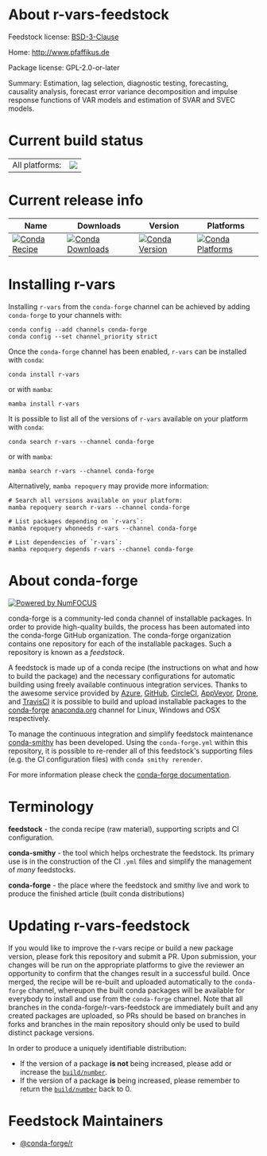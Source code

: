 About r-vars-feedstock
======================

Feedstock license: [BSD-3-Clause](https://github.com/conda-forge/r-vars-feedstock/blob/main/LICENSE.txt)

Home: http://www.pfaffikus.de

Package license: GPL-2.0-or-later

Summary: Estimation, lag selection, diagnostic testing, forecasting, causality analysis, forecast error variance decomposition and impulse response functions of VAR models and estimation of SVAR and SVEC models.

Current build status
====================


<table><tr><td>All platforms:</td>
    <td>
      <a href="https://dev.azure.com/conda-forge/feedstock-builds/_build/latest?definitionId=1774&branchName=main">
        <img src="https://dev.azure.com/conda-forge/feedstock-builds/_apis/build/status/r-vars-feedstock?branchName=main">
      </a>
    </td>
  </tr>
</table>

Current release info
====================

| Name | Downloads | Version | Platforms |
| --- | --- | --- | --- |
| [![Conda Recipe](https://img.shields.io/badge/recipe-r--vars-green.svg)](https://anaconda.org/conda-forge/r-vars) | [![Conda Downloads](https://img.shields.io/conda/dn/conda-forge/r-vars.svg)](https://anaconda.org/conda-forge/r-vars) | [![Conda Version](https://img.shields.io/conda/vn/conda-forge/r-vars.svg)](https://anaconda.org/conda-forge/r-vars) | [![Conda Platforms](https://img.shields.io/conda/pn/conda-forge/r-vars.svg)](https://anaconda.org/conda-forge/r-vars) |

Installing r-vars
=================

Installing `r-vars` from the `conda-forge` channel can be achieved by adding `conda-forge` to your channels with:

```
conda config --add channels conda-forge
conda config --set channel_priority strict
```

Once the `conda-forge` channel has been enabled, `r-vars` can be installed with `conda`:

```
conda install r-vars
```

or with `mamba`:

```
mamba install r-vars
```

It is possible to list all of the versions of `r-vars` available on your platform with `conda`:

```
conda search r-vars --channel conda-forge
```

or with `mamba`:

```
mamba search r-vars --channel conda-forge
```

Alternatively, `mamba repoquery` may provide more information:

```
# Search all versions available on your platform:
mamba repoquery search r-vars --channel conda-forge

# List packages depending on `r-vars`:
mamba repoquery whoneeds r-vars --channel conda-forge

# List dependencies of `r-vars`:
mamba repoquery depends r-vars --channel conda-forge
```


About conda-forge
=================

[![Powered by
NumFOCUS](https://img.shields.io/badge/powered%20by-NumFOCUS-orange.svg?style=flat&colorA=E1523D&colorB=007D8A)](https://numfocus.org)

conda-forge is a community-led conda channel of installable packages.
In order to provide high-quality builds, the process has been automated into the
conda-forge GitHub organization. The conda-forge organization contains one repository
for each of the installable packages. Such a repository is known as a *feedstock*.

A feedstock is made up of a conda recipe (the instructions on what and how to build
the package) and the necessary configurations for automatic building using freely
available continuous integration services. Thanks to the awesome service provided by
[Azure](https://azure.microsoft.com/en-us/services/devops/), [GitHub](https://github.com/),
[CircleCI](https://circleci.com/), [AppVeyor](https://www.appveyor.com/),
[Drone](https://cloud.drone.io/welcome), and [TravisCI](https://travis-ci.com/)
it is possible to build and upload installable packages to the
[conda-forge](https://anaconda.org/conda-forge) [anaconda.org](https://anaconda.org/)
channel for Linux, Windows and OSX respectively.

To manage the continuous integration and simplify feedstock maintenance
[conda-smithy](https://github.com/conda-forge/conda-smithy) has been developed.
Using the ``conda-forge.yml`` within this repository, it is possible to re-render all of
this feedstock's supporting files (e.g. the CI configuration files) with ``conda smithy rerender``.

For more information please check the [conda-forge documentation](https://conda-forge.org/docs/).

Terminology
===========

**feedstock** - the conda recipe (raw material), supporting scripts and CI configuration.

**conda-smithy** - the tool which helps orchestrate the feedstock.
                   Its primary use is in the construction of the CI ``.yml`` files
                   and simplify the management of *many* feedstocks.

**conda-forge** - the place where the feedstock and smithy live and work to
                  produce the finished article (built conda distributions)


Updating r-vars-feedstock
=========================

If you would like to improve the r-vars recipe or build a new
package version, please fork this repository and submit a PR. Upon submission,
your changes will be run on the appropriate platforms to give the reviewer an
opportunity to confirm that the changes result in a successful build. Once
merged, the recipe will be re-built and uploaded automatically to the
`conda-forge` channel, whereupon the built conda packages will be available for
everybody to install and use from the `conda-forge` channel.
Note that all branches in the conda-forge/r-vars-feedstock are
immediately built and any created packages are uploaded, so PRs should be based
on branches in forks and branches in the main repository should only be used to
build distinct package versions.

In order to produce a uniquely identifiable distribution:
 * If the version of a package **is not** being increased, please add or increase
   the [``build/number``](https://docs.conda.io/projects/conda-build/en/latest/resources/define-metadata.html#build-number-and-string).
 * If the version of a package **is** being increased, please remember to return
   the [``build/number``](https://docs.conda.io/projects/conda-build/en/latest/resources/define-metadata.html#build-number-and-string)
   back to 0.

Feedstock Maintainers
=====================

* [@conda-forge/r](https://github.com/conda-forge/r/)

